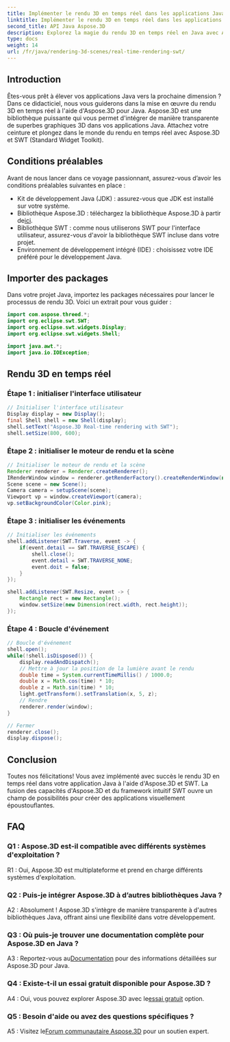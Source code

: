 ```yaml
---
title: Implémenter le rendu 3D en temps réel dans les applications Java à l'aide de SWT
linktitle: Implémenter le rendu 3D en temps réel dans les applications Java à l'aide de SWT
second_title: API Java Aspose.3D
description: Explorez la magie du rendu 3D en temps réel en Java avec Aspose.3D. Créez sans effort des applications visuellement époustouflantes.
type: docs
weight: 14
url: /fr/java/rendering-3d-scenes/real-time-rendering-swt/
---
```

## Introduction

Êtes-vous prêt à élever vos applications Java vers la prochaine dimension ? Dans ce didacticiel, nous vous guiderons dans la mise en œuvre du rendu 3D en temps réel à l'aide d'Aspose.3D pour Java. Aspose.3D est une bibliothèque puissante qui vous permet d'intégrer de manière transparente de superbes graphiques 3D dans vos applications Java. Attachez votre ceinture et plongez dans le monde du rendu en temps réel avec Aspose.3D et SWT (Standard Widget Toolkit).

## Conditions préalables

Avant de nous lancer dans ce voyage passionnant, assurez-vous d’avoir les conditions préalables suivantes en place :

- Kit de développement Java (JDK) : assurez-vous que JDK est installé sur votre système.
-  Bibliothèque Aspose.3D : téléchargez la bibliothèque Aspose.3D à partir de[ici](https://releases.aspose.com/3d/java/).
- Bibliothèque SWT : comme nous utiliserons SWT pour l'interface utilisateur, assurez-vous d'avoir la bibliothèque SWT incluse dans votre projet.
- Environnement de développement intégré (IDE) : choisissez votre IDE préféré pour le développement Java.

## Importer des packages

Dans votre projet Java, importez les packages nécessaires pour lancer le processus de rendu 3D. Voici un extrait pour vous guider :

```java
import com.aspose.threed.*;
import org.eclipse.swt.SWT;
import org.eclipse.swt.widgets.Display;
import org.eclipse.swt.widgets.Shell;

import java.awt.*;
import java.io.IOException;
```

## Rendu 3D en temps réel

### Étape 1 : initialiser l'interface utilisateur
```java
// Initialiser l'interface utilisateur
Display display = new Display();
final Shell shell = new Shell(display);
shell.setText("Aspose.3D Real-time rendering with SWT");
shell.setSize(800, 600);
```

### Étape 2 : initialiser le moteur de rendu et la scène
```java
// Initialiser le moteur de rendu et la scène
Renderer renderer = Renderer.createRenderer();
IRenderWindow window = renderer.getRenderFactory().createRenderWindow(new RenderParameters(), WindowHandle.fromWin32(shell.handle));
Scene scene = new Scene();
Camera camera = setupScene(scene);
Viewport vp = window.createViewport(camera);
vp.setBackgroundColor(Color.pink);
```

### Étape 3 : initialiser les événements
```java
// Initialiser les événements
shell.addListener(SWT.Traverse, event -> {
    if(event.detail == SWT.TRAVERSE_ESCAPE) {
        shell.close();
        event.detail = SWT.TRAVERSE_NONE;
        event.doit = false;
    }
});

shell.addListener(SWT.Resize, event -> {
    Rectangle rect = new Rectangle();
    window.setSize(new Dimension(rect.width, rect.height));
});
```

### Étape 4 : Boucle d'événement
```java
// Boucle d'événement
shell.open();
while(!shell.isDisposed()) {
    display.readAndDispatch();
    // Mettre à jour la position de la lumière avant le rendu
    double time = System.currentTimeMillis() / 1000.0;
    double x = Math.cos(time) * 10;
    double z = Math.sin(time) * 10;
    light.getTransform().setTranslation(x, 5, z);
    // Rendre
    renderer.render(window);
}

// Fermer
renderer.close();
display.dispose();
```

## Conclusion

Toutes nos félicitations! Vous avez implémenté avec succès le rendu 3D en temps réel dans votre application Java à l'aide d'Aspose.3D et SWT. La fusion des capacités d'Aspose.3D et du framework intuitif SWT ouvre un champ de possibilités pour créer des applications visuellement époustouflantes.

## FAQ

### Q1 : Aspose.3D est-il compatible avec différents systèmes d'exploitation ?

R1 : Oui, Aspose.3D est multiplateforme et prend en charge différents systèmes d'exploitation.

### Q2 : Puis-je intégrer Aspose.3D à d’autres bibliothèques Java ?

A2 : Absolument ! Aspose.3D s'intègre de manière transparente à d'autres bibliothèques Java, offrant ainsi une flexibilité dans votre développement.

### Q3 : Où puis-je trouver une documentation complète pour Aspose.3D en Java ?

 A3 : Reportez-vous au[Documentation](https://reference.aspose.com/3d/java/) pour des informations détaillées sur Aspose.3D pour Java.

### Q4 : Existe-t-il un essai gratuit disponible pour Aspose.3D ?

 A4 : Oui, vous pouvez explorer Aspose.3D avec le[essai gratuit](https://releases.aspose.com/) option.

### Q5 : Besoin d'aide ou avez des questions spécifiques ?

 A5 : Visitez le[Forum communautaire Aspose.3D](https://forum.aspose.com/c/3d/18) pour un soutien expert.